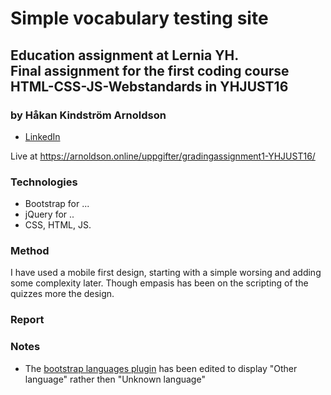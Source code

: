 # Simple vocabulary testing site

## Education assignment at Lernia YH.<br>Final assignment for the first coding course<br>HTML-CSS-JS-Webstandards in YHJUST16

### by Håkan Kindström Arnoldson
  * [LinkedIn](https://www.linkedin.com/in/arnoldson)

Live at <https://arnoldson.online/uppgifter/gradingassignment1-YHJUST16/>

### Technologies
  * Bootstrap for ...
  * jQuery for ..
  * CSS, HTML, JS.

### Method
I have used a mobile first design, starting with a simple worsing and adding some complexity later. Though empasis has been on the scripting of the quizzes more the design.

### Report


### Notes
  * The [bootstrap languages plugin](https://github.com/usrz/bootstrap-languages) has been edited to display "Other language" rather then "Unknown language"